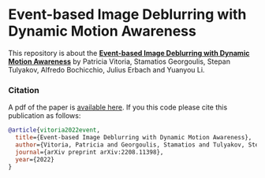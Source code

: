 # Event-based Image Deblurring with Dynamic Motion Awareness

This repository is about the [**Event-based Image Deblurring with Dynamic Motion Awareness**](https://arxiv.org/abs/2208.11398) by Patricia Vitoria, Stamatios Georgoulis, Stepan Tulyakov, Alfredo Bochicchio, Julius Erbach and  Yuanyou Li.


### Citation
A pdf of the paper is [available here](https://arxiv.org/pdf/2208.11398.pdf). If you this code please cite this publication as follows:

```bibtex
@article{vitoria2022event,
  title={Event-based Image Deblurring with Dynamic Motion Awareness},
  author={Vitoria, Patricia and Georgoulis, Stamatios and Tulyakov, Stepan and Bochicchio, Alfredo and Erbach, Julius and Li, Yuanyou},
  journal={arXiv preprint arXiv:2208.11398},
  year={2022}
}

```
